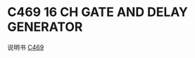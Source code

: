 <!-- C469.md --- 
;; 
;; Description: 
;; Author: Hongyi Wu(吴鸿毅)
;; Email: wuhongyi@qq.com 
;; Created: 四 6月  1 16:17:40 2017 (+0800)
;; Last-Updated: 四 6月  1 16:18:29 2017 (+0800)
;;           By: Hongyi Wu(吴鸿毅)
;;     Update #: 1
;; URL: http://wuhongyi.cn -->

# C469    16 CH GATE AND DELAY GENERATOR

说明书 [C469](/pdf/ElectronicsModules/CAEN/c469.pdf)



<!-- C469.md ends here -->
